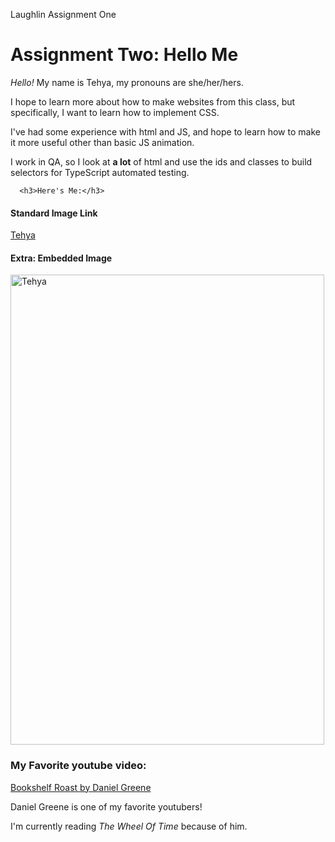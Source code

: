 
Laughlin Assignment One

  <body>
    <h1>Assignment Two: Hello Me</h1>
    <p><em>Hello!</em> My name is Tehya, my pronouns are she/her/hers.</p>
      <p>I hope to learn more about how to make websites from this class, but specifically, I want to learn how to implement CSS.
      <p>I've had some experience with html and JS, and hope to learn how to make it more useful other than basic JS animation.</p>
      <p>I work in QA, so I look at <strong>a lot</strong> of html and use the ids and classes to build selectors for TypeScript automated testing. </p>

      <h3>Here's Me:</h3>

   <h4> Standard Image Link </h4>
        <p> <a href="../img/LinkedInProfPic.jpeg">Tehya</a> <!--../ goes to github.io, /img is the folder -->
   <h4> Extra: Embedded Image </h4>
        <p><img src="../img/LinkedInProfPic.jpeg" alt="Tehya" width="502" height="752" ></p>
      <h3>My Favorite youtube video:</h3>
        <p> <a href="https://www.youtube.com/watch?v=XpAaH87yBcQ">Bookshelf Roast by Daniel Greene</a>
        <p>Daniel Greene is one of my favorite youtubers! </p>
        <p>I'm currently reading <em>The Wheel Of Time</em> because of him.</p>
  </body>

</html>
